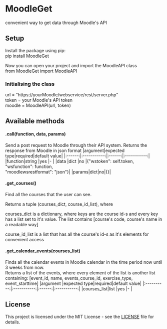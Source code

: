 # MoodleGet
convenient way to get data through Moodle's API

## Setup
Install the package using pip:<br>
pip install MoodleGet

Now you can open your project and import the MoodleAPI class<br>
from MoodleGet import MoodleAPI


### Initialising the class
url = "https://yourMoodle/webservice/rest/server.php"<br>
token = your Moodle's API token<br>
moodle = MoodleAPI(url, token)

## Available methods

#### .call(function, data, params)
Send a post request to Moodle through their API system. Returns the response from Moodle in json format
|argument|expected type|required|default value|
|:------:|:-----------:|:------:|:-----------:|
|function|string       |yes     |-            |
|data    |dict         |no      |{"wstoken": self.token,<br>"wsfunction": function,<br>"moodlewsrestformat": "json"}|
|params|dict|no|{}|

#### .get_courses()
Find all the courses that the user can see.

Returns a tuple (courses_dict, course_id_list), where

courses_dict is a dictionary, where keys are the course id-s and every key has a list set to it's value. The list contains [course's code, course's name in a readable way]

course_id_list is a list that has all the course's id-s as it's elements for convenient access

#### .get_calendar_events(courses_list)
Finds all the calendar events in Moodle calendar in the time period now until 3 weeks from now.<br>
Returns a list of the events, where every element of the list is another list containing: [event_id, name, events_course_id, exercise_type, event_starttime]
|argument    |expected type|required|default value|
|:----------:|:-----------:|:------:|:-----------:|
|courses_list|list         |yes     |-            |

## License
This project is licensed under the MIT License - see the [LICENSE](LICENSE) file for details.